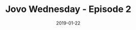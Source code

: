 ---
date: 2019-01-22
title: Jovo Wednesday - Episode 2
video_id: jKujwlF-iO4
description: Build a Google Action with the Jovo Framework.
categories:
  - Google-Assistant
resources:
  - name: Source code
    link: https://github.com/skilltemplates/
  - name: Dabble Lab
    link: https://dabblelab.com
type: Video
set: jovo-wednesday
set_order: 2
---